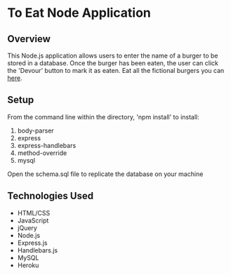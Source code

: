 # To Eat Node Application

## Overview
This Node.js application allows users to enter the name of a burger to be stored in a database. Once the burger has been eaten, the user can click the 'Devour' button to mark it as eaten. Eat all the fictional burgers you can [here](https://burger-eating-app.herokuapp.com/).

## Setup
From the command line within the directory, 'npm install' to install:
1. body-parser
2. express
3. express-handlebars
4. method-override
5. mysql

Open the schema.sql file to replicate the database on your machine

## Technologies Used
* HTML/CSS
* JavaScript
* jQuery
* Node.js
* Express.js
* Handlebars.js
* MySQL
* Heroku
